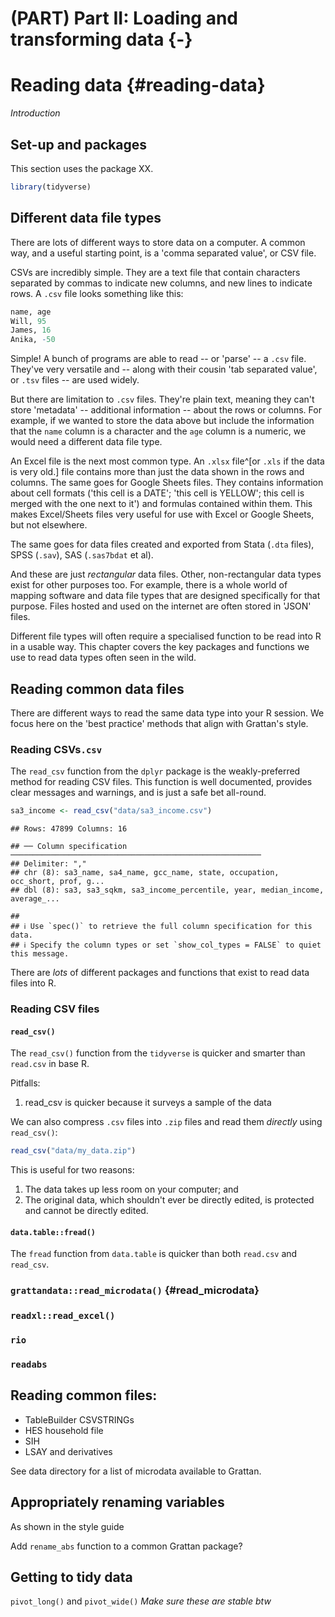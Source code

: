 # (PART) Part II: Loading and transforming data {-}

# Reading data {#reading-data}

_Introduction_

## Set-up and packages

This section uses the package XX.



```r
library(tidyverse)
```


## Different data file types

There are lots of different ways to store data on a computer.
A common way, and a useful starting point, is a 'comma separated value', or CSV file.

CSVs are incredibly simple. They are a text file that contain characters separated by commas to indicate new columns, and new lines to indicate rows. A `.csv` file looks something like this:


```r
name, age
Will, 95
James, 16
Anika, -50
```

Simple! A bunch of programs are able to read -- or 'parse' -- a `.csv` file. They've very versatile and -- along with their cousin 'tab separated value', or `.tsv` files -- are used widely.

But there are limitation to `.csv` files. They're plain text, meaning they can't store 'metadata' -- additional information -- about the rows or columns. For example, if we wanted to store the data above but include the information that the `name` column is a character and the `age` column is a numeric, we would need a different data file type. 

An Excel file is the next most common type. An `.xlsx` file^[or `.xls` if the data is very old.] file contains more than just the data shown in the rows and columns. The same goes for Google Sheets files. They contains information about cell formats ('this cell is a DATE'; 'this cell is YELLOW'; this cell is merged with the one next to it') and formulas contained within them. This makes Excel/Sheets files very useful for use with Excel or Google Sheets, but not elsewhere.

The same goes for data files created and exported from Stata (`.dta` files), SPSS (`.sav`), SAS (`.sas7bdat` et al).

And these are just _rectangular_ data files. Other, non-rectangular data types exist for other purposes too. For example, there is a whole world of mapping software and data file types that are designed specifically for that purpose. Files hosted and used on the internet are often stored in 'JSON' files.

Different file types will often require a specialised function to be read into R in a usable way. This chapter covers the key packages and functions we use to read data types often seen in the wild.


## Reading common data files

There are different ways to read the same data type into your R session.
We focus here on the 'best practice' methods that align with Grattan's style.


### Reading CSVs`.csv`

The `read_csv` function from the `dplyr` package is the weakly-preferred method for reading CSV files.
This function is well documented, provides clear messages and warnings, and is just a safe bet all-round.


```r
sa3_income <- read_csv("data/sa3_income.csv")
```

```
## Rows: 47899 Columns: 16
```

```
## ── Column specification ────────────────────────────────────────────────────────
## Delimiter: ","
## chr (8): sa3_name, sa4_name, gcc_name, state, occupation, occ_short, prof, g...
## dbl (8): sa3, sa3_sqkm, sa3_income_percentile, year, median_income, average_...
```

```
## 
## ℹ Use `spec()` to retrieve the full column specification for this data.
## ℹ Specify the column types or set `show_col_types = FALSE` to quiet this message.
```



There are *lots* of different packages and functions that exist to read data files into R.


### Reading CSV files

#### `read_csv()`

The `read_csv()` function from the `tidyverse` is quicker and smarter than `read.csv` in base R. 

Pitfalls:
1. read_csv is quicker because it surveys a sample of the data

We can also compress `.csv` files into `.zip` files and read them _directly_ using `read_csv()`:


```r
read_csv("data/my_data.zip")
```

This is useful for two reasons: 

1. The data takes up less room on your computer; and
2. The original data, which shouldn't ever be directly edited, is protected and cannot be directly edited.

#### `data.table::fread()`

The `fread` function from `data.table` is quicker than both `read.csv` and `read_csv`. 

### `grattandata::read_microdata()` {#read_microdata}

### `readxl::read_excel()`

### `rio` 

### `readabs`



## Reading common files:

- TableBuilder CSVSTRINGs
- HES household file
- SIH
- LSAY and derivatives

See data directory for a list of microdata available to Grattan.



## Appropriately renaming variables

As shown in the style guide

Add `rename_abs` function to a common Grattan package?


## Getting to tidy data

`pivot_long()` and `pivot_wide()`
_Make sure these are stable btw_


